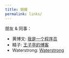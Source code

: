 ```yaml
---
title: 链接
permalink: links/
---
```


朋友 & 同事：

* 黄博文: [我是一个程序员](http://www.huangbowen.net)
* 精子: [王子亭的博客](https://jysperm.me/)
* Waterstrong: [Waterstrong](http://blog.waterstrong.me/)